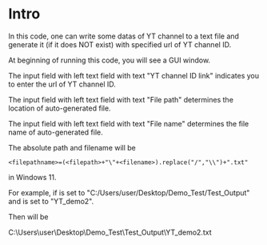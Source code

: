 # Intro
In this code, one can write some datas of YT channel to a text file and generate it (if it does NOT exist) with specified url of YT channel ID.

At beginning of running this code, you will see a GUI window.

The input field with left text field with text "YT channel ID link" indicates you to enter the url of YT channel ID.

The input field with left text field with text "File path" determines the location of auto-generated file.

The input field with left text field with text "File name" determines the file name of auto-generated file.

The absolute path and filename will be 

    <filepathname>=(<filepath>+"\"+<filename>).replace("/","\\")+".txt" 
  
 in Windows 11.
  
For example, if <filepath> is set to "C:/Users/user/Desktop/Demo_Test/Test_Output" and <filename> is set to "YT_demo2".

Then <filepathname> will be 
    
   C:\Users\user\Desktop\Demo_Test\Test_Output\YT_demo2.txt
    
    

  

